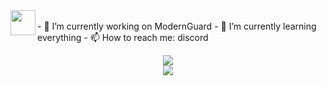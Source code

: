 <img height="40" align="left" src="https://skillicons.dev/icons?i=java,python,php,idea&theme=dark"/>
<br />

<span>
- 🔭 I’m currently working on ModernGuard
- 🌱 I’m currently learning everything
- 📫 How to reach me: discord
</span>

<br>
<p align="center">
  <picture>
    <img src="https://github-readme-stats-ten-psi-28.vercel.app/api?username=siroo2137&hide_progress=false&layout=compact&hide=glsl,batchfile&hide_title=true&show_icons=true&hide_border=true&border_radius=15&theme=omni"/>
  </picture>

  <br>
  <picture>
    <img src="https://github-readme-stats-ten-psi-28.vercel.app/api/top-langs?username=siroo2137&hide_progress=false&layout=compact&hide=glsl,batchfile&hide_title=true&show_icons=true&hide_border=true&border_radius=15&theme=omni"/>
  </picture>
</p>
